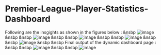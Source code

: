 # Premier-League-Player-Statistics-Dashboard
Following are the insgights as shown in the figures below :
&nsbp 
![image](https://github.com/akacode-hub/Premier-League-Player-Statistics-Dashboard/assets/90734448/390bc23e-bb70-48d1-b8be-c1419e800098)
&nsbp
&nsbp
![image](https://github.com/akacode-hub/Premier-League-Player-Statistics-Dashboard/assets/90734448/53ff419c-cd05-4dc9-be5b-defc910fee22)
&nsbp
&nsbp
![image](https://github.com/akacode-hub/Premier-League-Player-Statistics-Dashboard/assets/90734448/90a00628-f400-4996-9a70-3e293fa14ce9)
&nsbp
&nsbp
![image](https://github.com/akacode-hub/Premier-League-Player-Statistics-Dashboard/assets/90734448/934c299c-e7a9-46fb-ad9a-bb5f9a9d7ce6)
&nsbp
&nsbp
![image](https://github.com/akacode-hub/Premier-League-Player-Statistics-Dashboard/assets/90734448/b0d300c2-6602-4113-9ddd-5e3da4f33a07)
&nsbp
&nsbp
Final output of the dynamic dashboard  page :
&nsbp
&nsbp
![image](https://github.com/akacode-hub/Premier-League-Player-Statistics-Dashboard/assets/90734448/9f468312-817c-4671-9297-c69b589c0564)
&nsbp
&nsbp
![image](https://github.com/akacode-hub/Premier-League-Player-Statistics-Dashboard/assets/90734448/479a465e-0210-4621-b528-e5d6bd6d6642)






